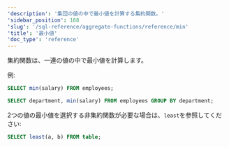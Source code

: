 ```yaml
---
'description': '集団の値の中で最小値を計算する集約関数。'
'sidebar_position': 168
'slug': '/sql-reference/aggregate-functions/reference/min'
'title': '最小値'
'doc_type': 'reference'
---
```


集約関数は、一連の値の中で最小値を計算します。

例:

```sql
SELECT min(salary) FROM employees;
```

```sql
SELECT department, min(salary) FROM employees GROUP BY department;
```

2つの値の最小値を選択する非集約関数が必要な場合は、`least`を参照してください:

```sql
SELECT least(a, b) FROM table;
```
